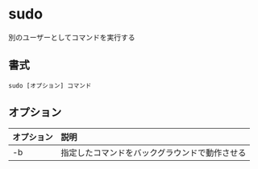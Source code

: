 # sudo

別のユーザーとしてコマンドを実行する

## 書式

```
sudo [オプション] コマンド
```

## オプション

|オプション|説明|
|:--|:--|
|-b|指定したコマンドをバックグラウンドで動作させる|
